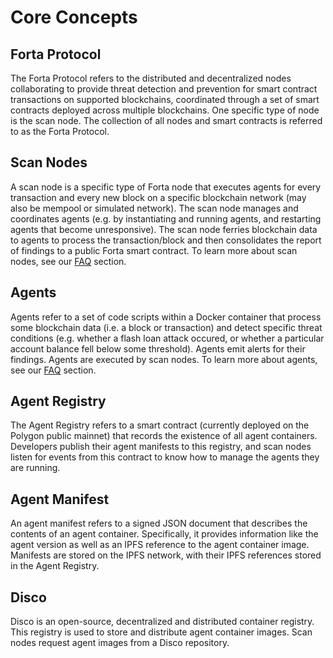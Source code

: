 # Core Concepts

## Forta Protocol

The Forta Protocol refers to the distributed and decentralized nodes collaborating to provide threat detection and prevention for smart contract transactions on supported blockchains, coordinated through a set of smart contracts deployed across multiple blockchains. One specific type of node is the scan node. The collection of all nodes and smart contracts is referred to as the Forta Protocol.

## Scan Nodes

A scan node is a specific type of Forta node that executes agents for every transaction and every new block on a specific blockchain network (may also be mempool or simulated network). The scan node manages and coordinates agents (e.g. by instantiating and running agents, and restarting agents that become unresponsive). The scan node ferries blockchain data to agents to process the transaction/block and then consolidates the report of findings to a public Forta smart contract. To learn more about scan nodes, see our [FAQ](faq.md#how-do-i-run-a-scan-node) section.

## Agents

Agents refer to a set of code scripts within a Docker container that process some blockchain data (i.e. a block or transaction) and detect specific threat conditions (e.g. whether a flash loan attack occured, or whether a particular account balance fell below some threshold). Agents emit alerts for their findings. Agents are executed by scan nodes. To learn more about agents, see our [FAQ](faq.md#what-makes-a-good-agent) section.

## Agent Registry

The Agent Registry refers to a smart contract (currently deployed on the Polygon public mainnet) that records the existence of all agent containers. Developers publish their agent manifests to this registry, and scan nodes listen for events from this contract to know how to manage the agents they are running.

## Agent Manifest

An agent manifest refers to a signed JSON document that describes the contents of an agent container. Specifically, it provides information like the agent version as well as an IPFS reference to the agent container image. Manifests are stored on the IPFS network, with their IPFS references stored in the Agent Registry.

## Disco

Disco is an open-source, decentralized and distributed container registry. This registry is used to store and distribute agent container images. Scan nodes request agent images from a Disco repository.
